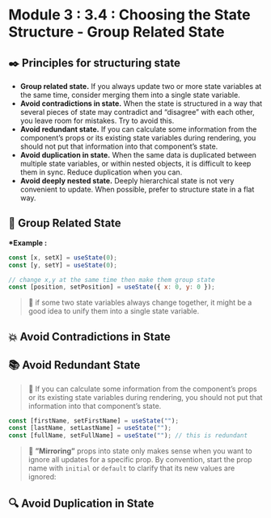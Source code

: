 # Module 3 : 3.4 : Choosing the State Structure - Group Related State

## ✒️ Principles for structuring state

- **Group related state.** If you always update two or more state variables at the same time, consider merging them into a single state variable.
- **Avoid contradictions in state.** When the state is structured in a way that several pieces of state may contradict and “disagree” with each other, you leave room for mistakes. Try to avoid this.
- **Avoid redundant state.** If you can calculate some information from the component’s props or its existing state variables during rendering, you should not put that information into that component’s state.
- **Avoid duplication in state.** When the same data is duplicated between multiple state variables, or within nested objects, it is difficult to keep them in sync. Reduce duplication when you can.
- **Avoid deeply nested state.** Deeply hierarchical state is not very convenient to update. When possible, prefer to structure state in a flat way.

## 🧱 Group Related State

**\*Example :**

```jsx
const [x, setX] = useState(0);
const [y, setY] = useState(0);

// change x,y at the same time then make them group state
const [position, setPosition] = useState({ x: 0, y: 0 });
```

> 📗 if some two state variables always change together, it might be a good idea to unify them into a single state variable.

## 💥 Avoid Contradictions in State

## 📚 Avoid Redundant State

> 📗 If you can calculate some information from the component’s props or its existing state variables during rendering, you should not put that information into that component’s state.

```jsx
const [firstName, setFirstName] = useState("");
const [lastName, setLastName] = useState("");
const [fullName, setFullName] = useState(""); // this is redundant
```

> 📗 **”Mirroring”** props into state only makes sense when you want to ignore all updates for a specific prop. By convention, start the prop name with `initial` or `default` to clarify that its new values are ignored:

## 🔍 Avoid Duplication in State
